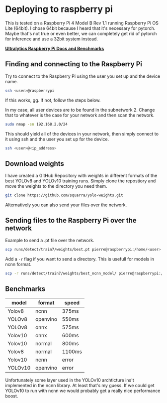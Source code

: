 # Deploying to raspberry pi

This is tested on a Raspberry Pi 4 Model B Rev 1.1 running Raspberry Pi OS Lite (64bit). I chose 64bit because I heard that it's necessary for pytorch. Maybe that's not true or even better, we can completely get rid of pytorch for inference and use a 32bit system instead.

**[Ultralytics Raspberry Pi Docs and Benchmarks](https://docs.ultralytics.com/guides/raspberry-pi/)**

## Finding and connecting to the Raspberry Pi

Try to connect to the Raspberry Pi using the user you set up and the device name.

```sh
ssh <user>@raspberrypi
```
If this works, gg. If not, follow the steps below.

In my case, all user devices are to be found in the subnetwork 2. Change that to whatever is the case for your network and then scan the network.

```sh
sudo nmap -sn 192.168.2.0/24
```

This should yield all of the devices in your network, then simply connect to it using ssh and the user you set up for the device.

```sh
ssh <user>@<ip_address>
```

## Download weights

I have created a GitHub Repository with weights in different formats of the best YOLOv8 and YOLOv10 training runs. Simply clone the repostiory and move the weights to the directory you need them.

```sh
git clone https://github.com/squarra/yolo-weights.git
```

Alternatively you can also send your files over the network.

## Sending files to the Raspberry Pi over the network

Example to send a .pt file over the network.

```sh
scp runs/detect/train7/weights/best.pt pierre@raspberrypi:/home/<user>
```

Add a `-r` flag if you want to send a directory. This is usefull for models in ncnn format.

```sh
scp -r runs/detect/train7/weights/best_ncnn_model/ pierre@raspberrypi:/home/<user>
```

## Benchmarks

| model   | format   | speed  |
| ------- | -------- | ------ |
| Yolov8  | ncnn     | 375ms  |
| YOLOv8  | openvino | 550ms  |
| YOLOv8  | onnx     | 575ms  |
| Yolov10 | onnx     | 600ms  |
| Yolov10 | normal   | 800ms  |
| Yolov8  | normal   | 1100ms |
| Yolov10 | ncnn     | error  |
| YOLOv10 | openvino | error  |

Unfortunately some layer used in the YOLOv10 archticture ins't implemented in the ncnn library. At least that's my guess. If we could get YOLOv10 to run with ncnn we would probably get a really nice performance boost.